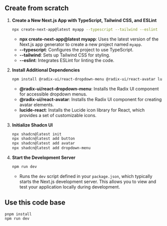 ## Create from scratch

1. **Create a New Next.js App with TypeScript, Tailwind CSS, and ESLint**
   ```bash
   npx create-next-app@latest myapp --typescript --tailwind --eslint
   ```
   - **npx create-next-app@latest myapp**: Uses the latest version of the Next.js app generator to create a new project named `myapp`.
   - **--typescript**: Configures the project to use TypeScript.
   - **--tailwind**: Sets up Tailwind CSS for styling.
   - **--eslint**: Integrates ESLint for linting the code.

2. **Install Additional Dependencies**
   ```bash
   npm install @radix-ui/react-dropdown-menu @radix-ui/react-avatar lucide-react
   ```
   - **@radix-ui/react-dropdown-menu**: Installs the Radix UI component for accessible dropdown menus.
   - **@radix-ui/react-avatar**: Installs the Radix UI component for creating avatar elements.
   - **lucide-react**: Installs the Lucide icon library for React, which provides a set of customizable icons.

3. **Initialize Shadcn UI**
   ```bash
   npx shadcn@latest init
   npx shadcn@latest add button
   npx shadcn@latest add avatar
   npx shadcn@latest add dropdown-menu
   ```

7. **Start the Development Server**
   ```bash
   npm run dev
   ```
   - Runs the `dev` script defined in your `package.json`, which typically starts the Next.js development server. This allows you to view and test your application locally during development.
  

## Use this code base

```
pnpm install
npm run dev
```

